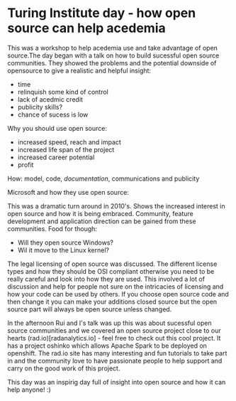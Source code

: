 # Turing Institute day - how open source can help acedemia

This was a workshop to help acedemia use and take advantage of open source.The day began with a talk on how to build sucessful open source communities. 
They showed the problems and the potential downside of opensource to give a realistic and helpful insight:
* time
* relinquish some kind of control
* lack of acedmic credit
* publicity skills?
* chance of sucess is low

Why you should use open source:

* increased speed, reach and impact
* increased life span of the project
* increased career potential
* profit 

How: model, code, _documentation_, communications and publicity

Microsoft and how they use open source: 

This was a dramatic turn around in 2010's. Shows the increased interest in open source and how it is being embraced. 
Community, feature development and application direction can be gained from these communities.
Food for though: 
* Will they open source Windows?
* Wil it move to the Linux kernel?

The legal licensing of open source was discussed. The different license types and how they should be OSI 
compliant otherwise you need to be really careful and look into how they are used. This involved a lot of discussion and 
help for people not sure on the intricacies of licensing and how your code can be used by others. 
If you choose open source code and then change it you can make your additions closed source but the open source part will always be open source unless changed.

In the afternoon Rui and I's talk was up this was about sucessful open source communities and we covered an open source
project close to our hearts (rad.io)[radanalytics.io] - feel free to check out this cool project. It has a project oshinko which 
allows Apache Spark to be deployed on openshift. The rad.io site has many interesting and fun tutorials to take part in and
the community love to have passionate people to help support and carry on the good work of this project.

This day was an inspirig day full of insight into open source and how it can help anyone! :)
